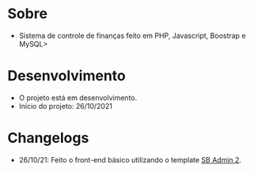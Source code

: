 # Sobre

- Sistema de controle de finanças feito em PHP, Javascript, Boostrap e MySQL>


# Desenvolvimento
- O projeto está em desenvolvimento.
- Início do projeto: 26/10/2021

# Changelogs

- 26/10/21: Feito o front-end básico utilizando o template [SB Admin 2](https://github.com/startbootstrap/startbootstrap-sb-admin-2).
